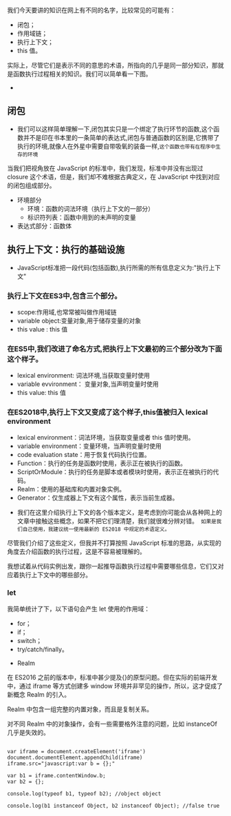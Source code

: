 <p>我们今天要讲的知识在网上有不同的名字，比较常见的可能有：</p>
<ul>
<li>闭包；</li>
<li>作用域链；</li>
<li>执行上下文；</li>
<li>this 值。</li>
</ul>
<p>实际上，尽管它们是表示不同的意思的术语，所指向的几乎是同一部分知识，那就是函数执行过程相关的知识。我们可以简单看一下图。</p>

* ![]()

## 闭包
* 我们可以这样简单理解一下,闭包其实只是一个绑定了执行环节的函数,这个函数并不是印在书本里的一条简单的表达式,闭包与普通函数的区别是,它携带了执行的环境,就像人在外星中需要自带吸氧的装备一样,``` 这个函数也带有在程序中生存的环境 ```

<p>当我们把视角放在 JavaScript 的标准中，我们发现，标准中并没有出现过 closure 这个术语，但是，我们却不难根据古典定义，在 JavaScript 中找到对应的闭包组成部分。</p>

<ul>
<li>环境部分
<ul>
<li>环境：函数的词法环境（执行上下文的一部分）</li>
<li>标识符列表：函数中用到的未声明的变量</li>
</ul>
</li>
<li>表达式部分：函数体</li>
</ul>


## 执行上下文：执行的基础设施
* JavaScript标准把一段代码(包括函数),执行所需的所有信息定义为:"执行上下文"

### 执行上下文在ES3中,包含三个部分。
* scope:作用域,也常常被叫做作用域链
* variable object:变量对象,用于储存变量的对象
* this value : this 值

### 在ES5中,我们改进了命名方式,把执行上下文最初的三个部分改为下面这个样子。
* lexical environment: 词法环境,当获取变量时使用
* variable evvironment： 变量对象,当声明变量时使用
* this value: this 值

### 在ES2018中,执行上下文又变成了这个样子,this值被归入 lexical environment
  
<ul>
<li>lexical environment：词法环境，当获取变量或者 this 值时使用。</li>
<li>variable environment：变量环境，当声明变量时使用</li>
<li>code evaluation state：用于恢复代码执行位置。</li>
<li>Function：执行的任务是函数时使用，表示正在被执行的函数。</li>
<li>ScriptOrModule：执行的任务是脚本或者模块时使用，表示正在被执行的代码。</li>
<li>Realm：使用的基础库和内置对象实例。</li>
<li>Generator：仅生成器上下文有这个属性，表示当前生成器。</li>
</ul>

* 我们在这里介绍执行上下文的各个版本定义，是考虑到你可能会从各种网上的文章中接触这些概念，如果不把它们理清楚，我们就很难分辨对错。``` 如果是我们自己使用，我建议统一使用最新的 ES2018 中规定的术语定义。```

<p>尽管我们介绍了这些定义，但我并不打算按照 JavaScript 标准的思路，从实现的角度去介绍函数的执行过程，这是不容易被理解的。</p>

<p>我想试着从代码实例出发，跟你一起推导函数执行过程中需要哪些信息，它们又对应着执行上下文中的哪些部分。</p>

### let
<p>我简单统计了下，以下语句会产生 let 使用的作用域：</p>
<ul>
<li>for；</li>
<li>if；</li>
<li>switch；</li>
<li>try/catch/finally。</li>
</ul>

* Realm

 <p>在 ES2016 之前的版本中，标准中甚少提及{}的原型问题。但在实际的前端开发中，通过 iframe 等方式创建多 window 环境并非罕见的操作，所以，这才促成了新概念 Realm 的引入。</p>
 <p>Realm 中包含一组完整的内置对象，而且是复制关系。</p>
 <p>对不同 Realm 中的对象操作，会有一些需要格外注意的问题，比如 instanceOf 几乎是失效的。</p>

 ```

var iframe = document.createElement('iframe')
document.documentElement.appendChild(iframe)
iframe.src="javascript:var b = {};"

var b1 = iframe.contentWindow.b;
var b2 = {};

console.log(typeof b1, typeof b2); //object object

console.log(b1 instanceof Object, b2 instanceof Object); //false true



 ```
